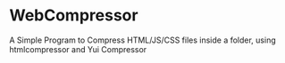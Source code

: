 # WebCompressor
A Simple Program to Compress HTML/JS/CSS files inside a folder, using htmlcompressor and Yui Compressor
